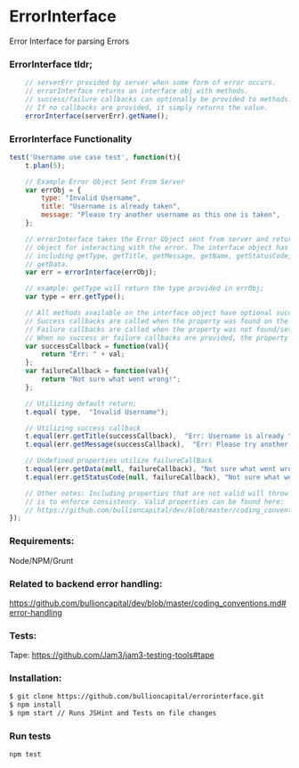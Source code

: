 # ErrorInterface
Error Interface for parsing Errors

### ErrorInterface tldr;
```js
	// serverErr provided by server when some form of error occurs.
	// errorInterface returns an interface obj with methods.
	// success/failure callbacks can optionally be provided to methods.
	// If no callbacks are provided, it simply returns the value.
	errorInterface(serverErr).getName();
```

### ErrorInterface Functionality
```js
test('Username use case test', function(t){
	t.plan(5);

	// Example Error Object Sent From Server
	var errObj = {
		type: "Invalid Username",
		title: "Username is already taken",
		message: "Please try another username as this one is taken",
	};

	// errorInterface takes the Error Object sent from server and returns an interface
	// object for interacting with the error. The interface object has a number of methods,
	// including getType, getTitle, getMessage, getName, getStatusCode, getValidationCode and
	// getData.
	var err = errorInterface(errObj);

	// example: getType will return the type provided in errObj;
	var type = err.getType();

	// All methods available on the interface object have optional success/failure callbacks. 
	// Success callbacks are called when the property was found on the error object.
	// Failure callbacks are called when the property was not found/set. 
	// When no success or failure callbacks are provided, the property val will simply be returned.
	var successCallback = function(val){
		return "Err: " + val;
	};
	var failureCallback = function(val){
		return "Not sure what went wrong!";
	};

	// Utilizing default return;
	t.equal( type,  "Invalid Username");

	// Utilizing success callback
	t.equal(err.getTitle(successCallback),  "Err: Username is already taken");
	t.equal(err.getMessage(successCallback),  "Err: Please try another username as this one is taken");

	// Undefined properties utilize failureCallBack
	t.equal(err.getData(null, failureCallback), "Not sure what went wrong!");
	t.equal(err.getStatusCode(null, failureCallback), "Not sure what went wrong!");

	// Other notes: Including properties that are not valid will throw an exception - this 
	// is to enforce consistency. Valid properties can be found here:
	// https://github.com/bullioncapital/dev/blob/master/coding_conventions.md#error-handling
});
```

### Requirements:
Node/NPM/Grunt

### Related to backend error handling:
https://github.com/bullioncapital/dev/blob/master/coding_conventions.md#error-handling

### Tests:
Tape: https://github.com/Jam3/jam3-testing-tools#tape

### Installation:
```sh
$ git clone https://github.com/bullioncapital/errorinterface.git
$ npm install
$ npm start // Runs JSHint and Tests on file changes
``` 

### Run tests
```
npm test
```